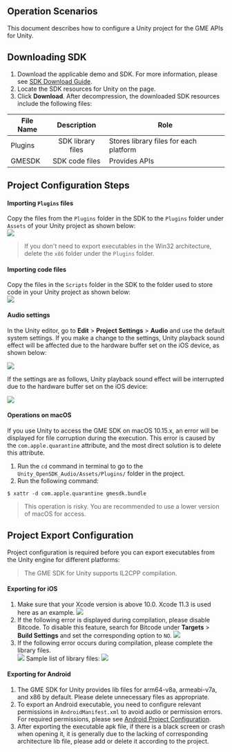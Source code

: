 ## Operation Scenarios
This document describes how to configure a Unity project for the GME APIs for Unity.


## Downloading SDK
1. Download the applicable demo and SDK. For more information, please see [SDK Download Guide](https://intl.cloud.tencent.com/document/product/607/18521).
2. Locate the SDK resources for Unity on the page.
3. Click **Download**. After decompression, the downloaded SDK resources include the following files:

| File Name | Description | Role |
| ------------- |:-------------:|------|
| Plugins   	|SDK library files | Stores library files for each platform |
| GMESDK     	|SDK code files | Provides APIs |

## Project Configuration Steps
#### Importing `Plugins` files
Copy the files from the `Plugins` folder in the SDK to the `Plugins` folder under `Assets` of your Unity project as shown below:  
![](https://main.qcloudimg.com/raw/1221a25f62cedd3831cf2bb27bb1ea45.png)

>If you don't need to export executables in the Win32 architecture, delete the `x86` folder under the `Plugins` folder.


#### Importing code files
Copy the files in the `Scripts` folder in the SDK to the folder used to store code in your Unity project as shown below:  
![](https://main.qcloudimg.com/raw/8904a83c6173fa7c5b04ddb0e48138ca.png)


#### Audio settings
In the Unity editor, go to **Edit** > **Project Settings** > **Audio** and use the default system settings. If you make a change to the settings, Unity playback sound effect will be affected due to the hardware buffer set on the iOS device, as shown below:

![](https://main.qcloudimg.com/raw/db8975fcaefa3dc71732ede1b5f979db.png)

If the settings are as follows, Unity playback sound effect will be interrupted due to the hardware buffer set on the iOS device:

![](https://main.qcloudimg.com/raw/60fcc1ec0bd58cc1e0de5403392c1955.png)

#### Operations on macOS
If you use Unity to access the GME SDK on macOS 10.15.x, an error will be displayed for file corruption during the execution. This error is caused by the `com.apple.quarantine` attribute, and the most direct solution is to delete this attribute.

1. Run the `cd` command in terminal to go to the `Unity_OpenSDK_Audio/Assets/Plugins/` folder in the project.
2. Run the following command:
```
$ xattr -d com.apple.quarantine gmesdk.bundle
```

>This operation is risky. You are recommended to use a lower version of macOS for access.

## Project Export Configuration
Project configuration is required before you can export executables from the Unity engine for different platforms:

>The GME SDK for Unity supports IL2CPP compilation.

#### Exporting for iOS
1. Make sure that your Xcode version is above 10.0. Xcode 11.3 is used here as an example.
![](https://main.qcloudimg.com/raw/068f239e04fd6748a92a57c320e8e72e.png)
2. If the following error is displayed during compilation, please disable Bitcode.
   To disable this feature, search for Bitcode under **Targets** > **Build Settings** and set the corresponding option to `NO`.
![](https://main.qcloudimg.com/raw/bcc77d7574e2d1861ca408cdd77dff00.png)
3. If the following error occurs during compilation, please complete the library files.  
![](https://main.qcloudimg.com/raw/335c9d806cd2d5fe11b5f6a04a6fad80.png) 
Sample list of library files:
![](<https://main.qcloudimg.com/raw/5950ab3af7fceb6b58e7510f274fffe6.png>) 

#### Exporting for Android
1. The GME SDK for Unity provides lib files for arm64-v8a, armeabi-v7a, and x86 by default. Please delete unnecessary files as appropriate.
2. To export an Android executable, you need to configure relevant permissions in `AndroidManifest.xml` to avoid audio or permission errors. For required permissions, please see [Android Project Configuration](https://intl.cloud.tencent.com/document/product/607/10783).
3. After exporting the executable apk file, if there is a black screen or crash when opening it, it is generally due to the lacking of corresponding architecture lib file, please add or delete it according to the project.